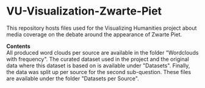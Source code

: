 # VU-Visualization-Zwarte-Piet
This repository hosts files used for the Visualizing Humanities project about media coverage on the debate around the appearance of Zwarte Piet.

<b>Contents</b><br />
All produced word clouds per source are available in the folder "Wordclouds with frequency". The curated dataset used in the project and the original data where this dataset is based on is available under "Datasets". Finally, the data was split up per source for the second sub-question. These files are available under the folder "Datasets per Source".
